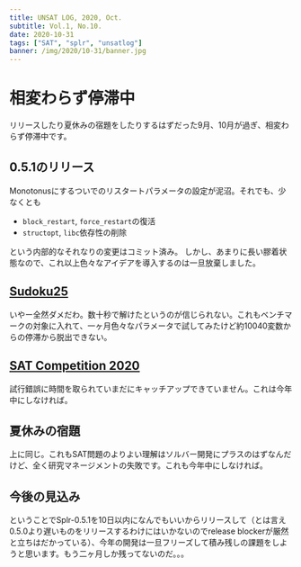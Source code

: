 ```yaml
---
title: UNSAT LOG, 2020, Oct.
subtitle: Vol.1, No.10.
date: 2020-10-31
tags: ["SAT", "splr", "unsatlog"]
banner: /img/2020/10-31/banner.jpg
---
```

# 相変わらず停滞中

リリースしたり夏休みの宿題をしたりするはずだった9月、10月が過ぎ、相変わらず停滞中です。

## 0.5.1のリリース

Monotonusにするついでのリスタートパラメータの設定が泥沼。それでも、少なくとも

* `block_restart`, `force_restart`の復活
* `structopt`, `libc`依存性の削除

という内部的なそれなりの変更はコミット済み。
しかし、あまりに長い膠着状態なので、これ以上色々なアイデアを導入するのは一旦放棄しました。

## [Sudoku25](/2020/2020-08-19-sudoku25/)

いやー全然ダメだわ。数十秒で解けたというのが信じられない。これもベンチマークの対象に入れて、一ヶ月色々なパラメータで試してみたけど約10040変数からの停滞から脱出できない。

## [SAT Competition 2020](https://satcompetition.github.io/2020/)

試行錯誤に時間を取られていまだにキャッチアップできていません。これは今年中にしなければ。

## 夏休みの宿題

上に同じ。これもSAT問題のよりよい理解はソルバー開発にプラスのはずなんだけど、全く研究マネージメントの失敗です。これも今年中にしなければ。

## 今後の見込み

ということでSplr-0.5.1を10日以内になんでもいいからリリースして（とは言え0.5.0より遅いものをリリースするわけにはいかないのでrelease blockerが厳然と立ちはだかっている）、今年の開発は一旦フリーズして積み残しの課題をしようと思います。もう二ヶ月しか残ってないのだ。。。
